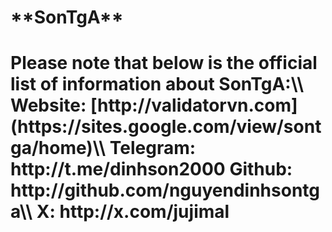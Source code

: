 <h1>**SonTgA**<h1>
<space><space>
Please note that below is the official list of information about SonTgA:\\
<space><space>
Website: [http://validatorvn.com](https://sites.google.com/view/sontga/home)\\
Telegram: http://t.me/dinhson2000
Github: http://github.com/nguyendinhsontga\\
X: http://x.com/jujimal
